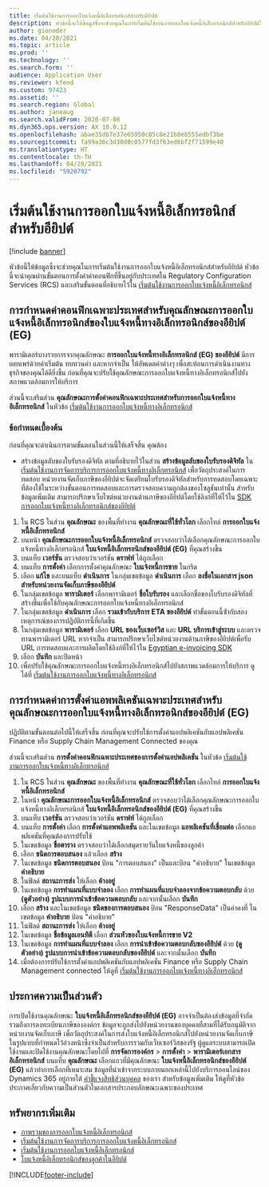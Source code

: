 ```yaml
---
title: เริ่มต้นใช้งานการออกใบแจ้งหนี้อิเล็กทรอนิกส์สำหรับอียิปต์
description: หัวข้อนี้จะให้ข้อมูลซึ่งจะช่วยคุณในการเริ่มต้นใช้งานการออกใบแจ้งหนี้อิเล็กทรอนิกส์สำหรับอียิปต์ใน Finance และ Supply Chain Management
author: gionoder
ms.date: 04/20/2021
ms.topic: article
ms.prod: ''
ms.technology: ''
ms.search.form: ''
audience: Application User
ms.reviewer: kfend
ms.custom: 97423
ms.assetid: ''
ms.search.region: Global
ms.author: janeaug
ms.search.validFrom: 2020-07-08
ms.dyn365.ops.version: AX 10.0.12
ms.openlocfilehash: abae35db7e37e65950c05c8e21b8e8555edbf3be
ms.sourcegitcommit: fa99a36c3d30d0c0577fd3f63ed6bf2f71599e40
ms.translationtype: HT
ms.contentlocale: th-TH
ms.lasthandoff: 04/20/2021
ms.locfileid: "5920792"
---
```

# <a name="get-started-with-electronic-invoicing-for-egypt"></a>เริ่มต้นใช้งานการออกใบแจ้งหนี้อิเล็กทรอนิกส์สำหรับอียิปต์

[!include [banner](../includes/banner.md)]

หัวข้อนี้ให้ข้อมูลซึ่งจะช่วยคุณในการเริ่มต้นใช้งานการออกใบแจ้งหนี้อิเล็กทรอนิกส์สำหรับอียิปต์ หัวข้อนี้จะนำคุณผ่านขั้นตอนการตั้งค่าค่าคอนฟิกที่ขึ้นอยู่กับประเทศใน Regulatory Configuration Services (RCS) และเสริมขั้นตอนที่อธิบายไว้ใน [เริ่มต้นใช้งานการออกใบแจ้งหนี้อิเล็กทรอนิกส์](e-invoicing-get-started.md)

## <a name="country-specific-configuration-for-egyptian-electronic-invoice-eg-electronic-invoicing-feature"></a>การกำหนดค่าคอนฟิกเฉพาะประเทศสำหรับคุณลักษณะการออกใบแจ้งหนี้อิเล็กทรอนิกส์ของใบแจ้งหนี้ทางอิเล็กทรอนิกส์ของอียิปต์ (EG) 

พารามิเตอร์บางรายการจากคุณลักษณะ **การออกใบแจ้งหนี้ทางอิเล็กทรอนิกส์ (EG) ของอียิปต์** มีการเผยแพร่ด้วยค่าเริ่มต้น ทบทวนค่า และหากจําเป็น ให้อัพเดตค่าต่างๆ เพื่อสะท้อนการดําเนินงานทางธุรกิจของคุณได้ดียิ่งขึ้น ก่อนที่คุณจะปรับใช้คุณลักษณะการออกใบแจ้งหนี้ทางอิเล็กทรอนิกส์ไปยังสภาพแวดล้อมการให้บริการ

ส่วนนี้จะเสริมส่วน **คุณลักษณะการตั้งค่าคอนฟิกเฉพาะประเทศสำหรับการออกใบแจ้งหนี้ทางอิเล็กทรอนิกส์** ในหัวข้อ [เริ่มต้นใช้งานการออกใบแจ้งหนี้ทางอิเล็กทรอนิกส์](e-invoicing-get-started.md)

### <a name="prerequisites"></a>ข้อกำหนดเบื้องต้น

ก่อนที่คุณจะดำเนินการตามขั้นตอนในส่วนนี้ให้เสร็จสิ้น คุณต้อง

- สร้างข้อมูลลับของใบรับรองดิจิทัล ตามที่อธิบายไว้ในส่วน **สร้างข้อมูลลับของใบรับรองดิจิทัล** ใน [เริ่มต้นใช้งานการจัดการบริการการออกใบแจ้งหนี้ทางอิเล็กทรอนิกส์](e-invoicing-get-started-service-administration.md) เพื่อวัตถุประสงค์ในการทดสอบ หน่วยงานจัดเก็บภาษีของอียิปต์จะจัดเตรียมใบรับรองดิจิทัลสำหรับการทดสอบโดยเฉพาะที่ต้องใช้ในระหว่างขั้นตอนการทดสอบและการตรวจสอบความถูกต้องของโซลูชันเท่านั้น สำหรับข้อมูลเพิ่มเติม สามารถปรึกษาเว็บไซต์หน่วยงานด้านภาษีของอียิปต์โดยใช้ลิงก์ที่ให้ไว้ใน [SDK การออกใบแจ้งหนี้ทางอิเล็กทรอนิกส์ของอียิปต์](https://sdk.sit.invoicing.eta.gov.eg/faq/)

1. ใน RCS ในส่วน **คุณลักษณะ** ของพื้นที่ทำงาน **คุณลักษณะที่ใช้ทั่วโลก** เลือกไทล์ **การออกใบแจ้งหนี้อิเล็กทรอนิกส์**
2. บนหน้า **คุณลักษณะการออกใบแจ้งหนี้อิเล็กทรอนิกส์** ตรวจสอบว่าได้เลือกคุณลักษณะการออกใบแจ้งหนี้ทางอิเล็กทรอนิกส์ **ใบแจ้งหนี้อิเล็กทรอนิกส์ของอียิปต์ (EG)** ที่คุณสร้างขึ้น
3. บนแท็บ **เวอร์ชัน** ตรวจสอบว่าเวอร์ชัน **ดราฟท์** ได้ถูกเลือก
4. บนแท็บ **การตั้งค่า** เลือกการตั้งค่าคุณลักษณะ **ใบแจ้งหนี้การขาย** ในกริด
5. เลือก **แก้ไข** และบนแท็บ **ดำเนินการ** ในกลุ่มเขตข้อมูล **ดำเนินการ** เลือก **ลงชื่อในเอกสาร json สำหรับหน่วยงานจัดเก็บภาษีของอียิปต์**
6. ในกลุ่มเขตข้อมูล **พารามิเตอร์** เลือกพารามิเตอร์ **ชื่อใบรับรอง** และเลือกชื่อของใบรับรองดิจิทัลที่สร้างขึ้นเพื่อใช้กับคุณลักษณะการออกใบแจ้งหนี้ทางอิเล็กทรอนิกส์
7. ในกลุ่มเขตข้อมูล **ดำเนินการ** เลือก **รวมเข้ากับบริการ ETA ของอียิปต์** ทําขั้นตอนนี้ซ้ํากับสองเหตุการณ์ของการปฏิบัติการนี้ที่เกิดขึ้น
8. ในกลุ่มเขตข้อมูล **พารามิเตอร์** เลือก **URL ของเว็บเซอร์วิส** และ **URL บริการเข้าสู่ระบบ** และตรวจทานพารามิเตอร์ URL หากจําเป็น สามารถปรึกษาเว็บไซต์หน่วยงานด้านภาษีของอียิปต์เพื่อรับ URL การทดสอบและการผลิตโดยใช้ลิงก์ที่ให้ไว้ใน [Egyptian e-invoicing SDK](https://sdk.sit.invoicing.eta.gov.eg/faq/)
9. เลือก **บันทึก** และปิดหน้า
10. เพื่อปรับใช้คุณลักษณะการออกใบแจ้งหนี้ทางอิเล็กทรอนิกส์ไปยังสภาพแวดล้อมการให้บริการ ดูได้ที่ [เริ่มต้นใช้งานการออกใบแจ้งหนี้ทางอิเล็กทรอนิกส์](e-invoicing-get-started.md)

## <a name="country-specific-configuration-of-the-application-setup-for-the-egyptian-electronic-invoice-eg-electronic-invoicing-feature"></a>การกำหนดค่าการตั้งค่าแอพพลิเคชันเฉพาะประเทศสำหรับคุณลักษณะการออกใบแจ้งหนี้ทางอิเล็กทรอนิกส์ของอียิปต์ (EG)

ปฏิบัติตามขั้นตอนต่อไปนี้ให้เสร็จสิ้น ก่อนที่คุณจะปรับใช้การตั้งค่าแอปพลิเคชันกับแอปพลิเคชัน Finance หรือ Supply Chain Management Connected ของคุณ

ส่วนนี้จะเสริมส่วน **การตั้งค่าคอนฟิกเฉพาะประเทศของการตั้งค่าแอปพลิเคชัน** ในหัวข้อ [เริ่มต้นใช้งานการออกใบแจ้งหนี้ทางอิเล็กทรอนิกส์](e-invoicing-get-started.md)

1. ใน RCS ในส่วน **คุณลักษณะ** ของพื้นที่ทำงาน **คุณลักษณะที่ใช้ทั่วโลก** เลือกไทล์ **การออกใบแจ้งหนี้อิเล็กทรอนิกส์**
2. ในหน้า **คุณลักษณะการออกใบแจ้งหนี้อิเล็กทรอนิกส์** ตรวจสอบว่าได้เลือกคุณลักษณะการออกใบแจ้งหนี้ทางอิเล็กทรอนิกส์ **ใบแจ้งหนี้อิเล็กทรอนิกส์ของอียิปต์ (EG)** ที่คุณสร้างขึ้น
3. บนแท็บ **เวอร์ชัน** ตรวจสอบว่าเวอร์ชัน **ดราฟท์** ได้ถูกเลือก
4. บนแท็บ **การตั้งค่า** เลือก **การตั้งค่าแอพพลิเคชัน** และในเขตข้อมูล **แอพลิเคชันที่เชื่อมต่อ** เลือกแอพลิเคชันที่คุณต้องการปรับใช้
5. ในเขตข้อมูล **ชื่อตาราง** ตรวจสอบว่าได้เลือกสมุดรายวันใบแจ้งหนี้ของลูกค้า
6. เลือก **ชนิดการตอบสนอง** แล้วเลือก **สร้าง**
7. ในเขตข้อมูล **ชนิดการตอบสนอง** ป้อน "การตอบสนอง" เป็นและป้อน "คำอธิบาย" ในเขตข้อมูล **คำอธิบาย**
8. ในฟิลด์ **สถานะการส่ง** ให้เลือก **ค้างอยู่**
9. ในเขตข้อมูล **การทำแผนที่แบบจำลอง** เลือก **การทำแผนที่แบบจำลองจากข้อความตอบกลับ** ด้วย **(ดูตัวอย่าง) รูปแบบการนำเข้าข้อความตอบกลับ** และจากนั้นเลือก **บันทึก**
10. เลือก **สร้าง** และในเขตข้อมูล **ชนิดของการตอบสนอง** ป้อน "ResponseData" เป็นค่าคงที่ ในเขตข้อมูล **คำอธิบาย** ป้อน "คำอธิบาย"
11. ในฟิลด์ **สถานะการส่ง** ให้เลือก **ค้างอยู่**
12. ในเขตข้อมูล **ชื่อข้อมูลเอนทิตี** เลือก **ส่วนหัวของใบแจ้งหนี้การขาย V2**
13. ในเขตข้อมูล **การทำแผนที่แบบจำลอง** เลือก **การนำเข้าข้อความตอบกลับของอียิปต์** ด้วย **(ดูตัวอย่าง) รูปแบบการนำเข้าข้อความตอบกลับของอียิปต์** และจากนั้นเลือก **บันทึก**
14. เมื่อต้องการปรับใช้การตั้งค่าแอปพลิเคชันกับแอปพลิเคชัน Finance หรือ Supply Chain Management connected ให้ดูที่ [เริ่มต้นใช้งานการออกใบแจ้งหนี้ทางอิเล็กทรอนิกส์](e-invoicing-get-started.md)

## <a name="privacy-notice"></a>ประกาศความเป็นส่วนตัว

การเปิดใช้งานคุณลักษณะ **ใบแจ้งหนี้อิเล็กทรอนิกส์ของอียิปต์ (EG)** อาจจำเป็นต้องส่งข้อมูลที่จำกัด รวมถึงการลงทะเบียนภาษีขององค์กร ข้อมูลจะถูกส่งไปยังหน่วยงานของบุคคลที่สามที่ได้รับอนุมัติจากหน่วยงานจัดเก็บภาษี เพื่อวัตถุประสงค์ในการส่งใบแจ้งหนี้อิเล็กทรอนิกส์ไปยังหน่วยงานจัดเก็บภาษี ในรูปแบบที่กำหนดไว้ล่วงหน้าซึ่งจำเป็นสำหรับการรวมกับเว็บเซอร์วิสของรัฐ ผู้ดูแลระบบสามารถเปิดใช้งานและปิดใช้งานคุณลักษณะโดยไปที่ **การจัดการองค์กร** > **การตั้งค่า** > **พารามิเตอร์เอกสารอิเล็กทรอนิกส์** บนแท็บ **คุณลักษณะ** เลือกแถวที่มีคุณลักษณะ **ใบแจ้งหนี้อิเล็กทรอนิกส์ของอียิปต์ (EG)** แล้วทำการเลือกที่เหมาะสม ข้อมูลที่นำเข้าจากระบบภายนอกเหล่านี้ไปยังบริการออนไลน์ของ Dynamics 365 อยู่ภายใต้ [คำชี้แจงสิทธิส่วนบุคคล](https://go.microsoft.com/fwlink/?LinkId=512132) ของเรา สำหรับข้อมูลเพิ่มเติม ให้ดูที่หัวข้อประกาศเกี่ยวกับความเป็นส่วนตัวในเอกสารประกอบลักษณะเฉพาะของประเทศ

## <a name="additional-resources"></a>ทรัพยากรเพิ่มเติม

- [ภาพรวมของการออกใบแจ้งหนี้อิเล็กทรอนิกส์](e-invoicing-service-overview.md)
- [เริ่มต้นใช้งานการจัดการบริการการออกใบแจ้งหนี้อิเล็กทรอนิกส์](e-invoicing-get-started-service-administration.md)
- [เริ่มต้นใช้งานการออกใบแจ้งหนี้อิเล็กทรอนิกส์](e-invoicing-get-started.md)
- [ใบแจ้งหนี้อิเล็กทรอนิกส์ของลูกค้าในอียิปต์](emea-egy-e-invoices.md)


[!INCLUDE[footer-include](../../includes/footer-banner.md)]
